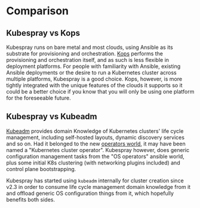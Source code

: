 # Comparison

## Kubespray vs Kops

Kubespray runs on bare metal and most clouds, using Ansible as its substrate for
provisioning and orchestration. [Kops](https://github.com/kubernetes/kops) performs the provisioning and orchestration
itself, and as such is less flexible in deployment platforms. For people with
familiarity with Ansible, existing Ansible deployments or the desire to run a
Kubernetes cluster across multiple platforms, Kubespray is a good choice. Kops,
however, is more tightly integrated with the unique features of the clouds it
supports so it could be a better choice if you know that you will only be using
one platform for the foreseeable future.

## Kubespray vs Kubeadm

[Kubeadm](https://github.com/kubernetes/kubeadm) provides domain Knowledge of Kubernetes clusters' life cycle
management, including self-hosted layouts, dynamic discovery services and so
on. Had it belonged to the new [operators world](https://coreos.com/blog/introducing-operators.html),
it may have been named a "Kubernetes cluster operator". Kubespray however,
does generic configuration management tasks from the "OS operators" ansible
world, plus some initial K8s clustering (with networking plugins included) and
control plane bootstrapping.

Kubespray has started using `kubeadm` internally for cluster creation since v2.3
in order to consume life cycle management domain knowledge from it
and offload generic OS configuration things from it, which hopefully benefits both sides.
